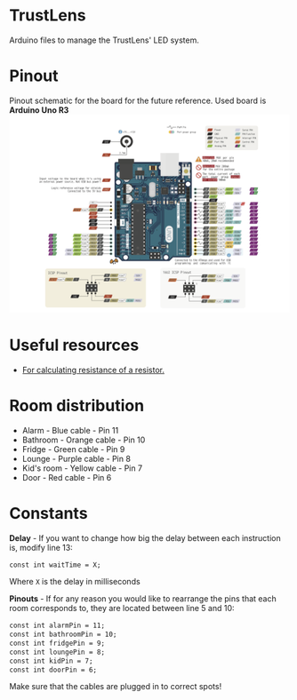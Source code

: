 # TrustLens 
Arduino files to manage the TrustLens' LED system.
# Pinout
Pinout schematic for the board for the future reference. Used board is **Arduino Uno R3**
![Pinout](graphics/pinout.png)
# Useful resources
- [For calculating resistance of a resistor.](https://www.digikey.co.uk/en/resources/conversion-calculators/conversion-calculator-resistor-color-code-4-band)

# Room distribution
- Alarm - Blue cable - Pin 11
- Bathroom - Orange cable - Pin 10
- Fridge - Green cable - Pin 9
- Lounge - Purple cable - Pin 8
- Kid's room - Yellow cable - Pin 7
- Door - Red cable - Pin 6

# Constants
**Delay** - If you want to change how big the delay between each instruction is, modify line 13:
```
const int waitTime = X;
```
Where `X` is the delay in milliseconds

**Pinouts** - If for any reason you would like to rearrange the pins that each room corresponds to, they are located between line 5 and 10:
```
const int alarmPin = 11;
const int bathroomPin = 10;
const int fridgePin = 9;
const int loungePin = 8;
const int kidPin = 7;
const int doorPin = 6;
```
Make sure that the cables are plugged in to correct spots!
